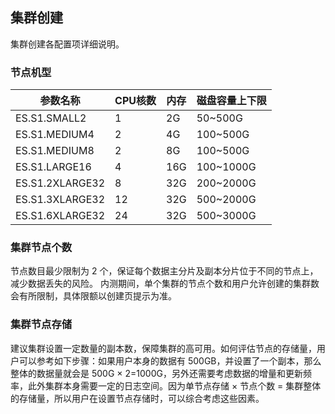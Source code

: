 ## 集群创建

集群创建各配置项详细说明。

### 节点机型

| 参数名称 | CPU核数 | 内存 | 磁盘容量上下限 |
|---------|---------|---------|---------|
| ES.S1.SMALL2 | 1 |	2G|	50~500G |
| ES.S1.MEDIUM4	| 2 |	4G | 100~500G |
| ES.S1.MEDIUM8	| 2 |	8G | 100~500G |
| ES.S1.LARGE16	| 4	| 16G | 100~1000G |
| ES.S1.2XLARGE32	| 8 |	32G | 200~2000G |
| ES.S1.3XLARGE32	| 12 |	32G | 500~2000G |
| ES.S1.6XLARGE32	| 24 |	32G	| 500~3000G |

### 集群节点个数
节点数目最少限制为 2 个，保证每个数据主分片及副本分片位于不同的节点上，减少数据丢失的风险。
内测期间，单个集群的节点个数和用户允许创建的集群数会有所限制，具体限额以创建页提示为准。
### 集群节点存储
建议集群设置一定数量的副本数，保障集群的高可用。如何评估节点的存储量，用户可以参考如下步骤：如果用户本身的数据有 500GB，并设置了一个副本，那么整体的数据量就会是 500G × 2=1000G，另外还需要考虑数据的增量和更新频率，此外集群本身需要一定的日志空间。因为单节点存储 × 节点个数 = 集群整体的存储量，所以用户在设置节点存储时，可以综合考虑这些因素。